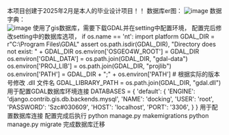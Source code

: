 本项目创建于2025年2月是本人的毕业设计项目！！
数据库er图：
    ![image](https://github.com/user-attachments/assets/2d845a0c-187d-4baf-8592-c86303eef186)
数据字典：    
    ![image](https://github.com/user-attachments/assets/5332446d-e7d6-470b-875d-4f75260e7543)
使用了gis数据库，需要下载GDAL并在setting中配置环境，
    配置完后修改setting中的数据库选项，
    if os.name == 'nt':
        import platform
        GDAL_DIR = r"C:\Program Files\GDAL"
        assert os.path.isdir(GDAL_DIR), "Directory does not exist: " + GDAL_DIR
        os.environ['OSGEO4W_ROOT'] = GDAL_DIR
        os.environ['GDAL_DATA'] = os.path.join(GDAL_DIR, "gdal-data")
        os.environ['PROJ_LIB'] = os.path.join(GDAL_DIR, "projlib")
        os.environ['PATH'] = GDAL_DIR + ";" + os.environ['PATH']
        # 根据实际的版本号修改 .dll 文件名
        GDAL_LIBRARY_PATH = os.path.join(GDAL_DIR, "gdal.dll")
    用于配置GDAL数据库环境连接
        DATABASES = 
        {
            'default': {
                'ENGINE': 'django.contrib.gis.db.backends.mysql',
                'NAME': 'docking',
                'USER': 'root',
                'PASSWORD': 'Szc#030609',
                'HOST': 'localhost',
                'PORT': '3306',
            }
        }
    用于配置数据库连接
    配置完成后执行
        python manage.py makemigrations
        python manage.py migrate
    完成数据库迁移